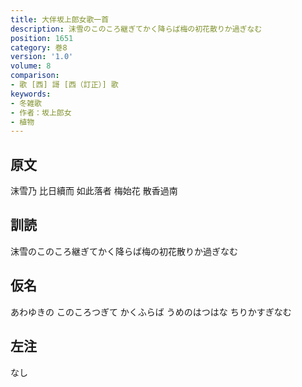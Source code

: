 ```yaml
---
title: 大伴坂上郎女歌一首
description: 沫雪のこのころ継ぎてかく降らば梅の初花散りか過ぎなむ
position: 1651
category: 巻8
version: '1.0'
volume: 8
comparison:
- 歌 [西] 謌 [西（訂正）] 歌
keywords:
- 冬雑歌
- 作者：坂上郎女
- 植物
---
```


## 原文

沫雪乃 比日續而 如此落者 梅始花 散香過南

## 訓読

沫雪のこのころ継ぎてかく降らば梅の初花散りか過ぎなむ

## 仮名

あわゆきの このころつぎて かくふらば うめのはつはな ちりかすぎなむ

## 左注

なし
